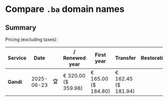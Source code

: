 # Compare `.ba` domain names

## Summary

Pricing (excluding taxes):

| Service | Date |  | / Renewed year | First year | Transfer | Restoration |
|--|--|--|--|--|--|--|
| **Gandi** | 2025-06-23 | 🏆 | € 320.00<br>($ 359.98) | € 165.00<br>($ 184.80) | € 162.45<br>($ 181.94) |  |
